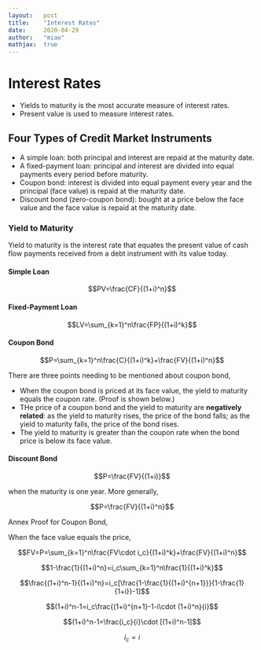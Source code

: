 ```yaml
---
layout:   post
title:    "Interest Rates"
date:     2020-04-29
author:   "miao"
mathjax:  true
---
```



# Interest Rates

* Yields to maturity is the most accurate measure of interest rates.
* Present value is used to measure interest rates.


## Four Types of Credit Market Instruments
* A simple loan: both principal and interest are repaid at the maturity date.
* A fixed-payment loan: principal and interest are divided into equal payments every period before maturity.
* Coupon bond: interest is divided into equal payment every year and the principal (face value) is repaid at the maturity date.
* Discount bond (zero-coupon bond): bought at a price below the face value and the face value is repaid at the maturity date.

### Yield to Maturity
Yield to maturity is the interest rate that equates the present value of cash flow payments received from a debt instrument with its value today.

#### Simple Loan

$$PV=\frac{CF}{(1+i)^n}$$

#### Fixed-Payment Loan

$$LV=\sum_{k=1}^n\frac{FP}{(1+i)^k}$$

#### Coupon Bond

$$P=\sum_{k=1}^n\frac{C}{(1+i)^k}+\frac{FV}{(1+i)^n}$$

There are three points needing to be mentioned about coupon bond,

+ When the coupon bond is priced at its face value, the yield to maturity equals the coupon rate. (Proof is shown below.)
+ THe price of a coupon bond and the yield to maturity are **negatively related**: as the yield to maturity rises, the price of the bond falls; as the yield to maturity falls, the price of the bond rises.
+ The yield to maturity is greater than the coupon rate when the bond price is below its face value.

#### Discount Bond

$$P=\frac{FV}{(1+i)}$$

when the maturity is one year. More generally,

$$P=\frac{FV}{(1+i)^n}$$

Annex Proof for Coupon Bond,

When the face value equals the price,


$$FV=P=\sum_{k=1}^n\frac{FV\cdot i_c}{(1+i)^k}+\frac{FV}{(1+i)^n}$$


$$1-\frac{1}{(1+i)^n}=i_c\sum_{k=1}^n\frac{1}{(1+i)^k}$$


$$\frac{(1+i)^n-1}{(1+i)^n}=i_c[\frac{1-\frac{1}{(1+i)^{n+1}}}{1-\frac{1}{1+i}}-1]$$


$$(1+i)^n-1=i_c\frac{(1+i)^{n+1}-1-i\cdot (1+i)^n}{i}$$


$$(1+i)^n-1=\frac{i_c}{i}\cdot [(1+i)^n-1]$$


$$i_c=i$$





